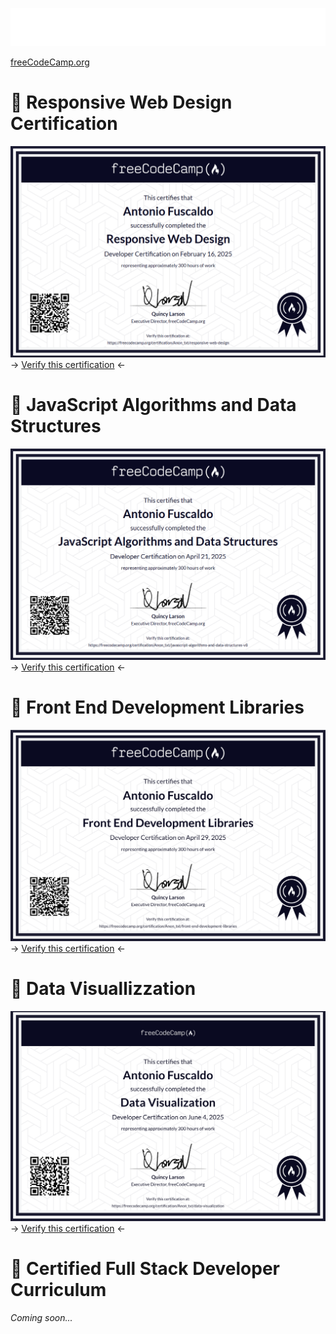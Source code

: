 ![freeCodeCamp](img/fcc_primary_large.png)

<a href="https://www.freecodecamp.org/">freeCodeCamp.org</a>

<h1>🔵 Responsive Web Design Certification</h1>

<img src="img/certification/responsive-web-design-certification.png" alt="freecodecamp responsive web design certification">
<figcaption>-> <a href="https://www.freecodecamp.org/certification/Anon_txt/responsive-web-design">Verify this certification</a> <-</figcaption>

<h1>🔵 JavaScript Algorithms and Data Structures</h1>

<img src="img/certification/javaScript-algorithms-and-data-structures-certification.png" alt="freecodecamp responsive web design certification">
<figcaption>-> <a href="https://www.freecodecamp.org/certification/Anon_txt/javascript-algorithms-and-data-structures-v8">Verify this certification</a> <-</figcaption>

<h1>🔵 Front End Development Libraries</h1>

<img src="img/certification/front-end-development-libraries-certification.png" alt="freecodecamp responsive web design certification">
<figcaption>-> <a href="https://www.freecodecamp.org/certification/Anon_txt/front-end-development-libraries">Verify this certification</a> <-</figcaption>

<h1>🔵 Data Visuallizzation</h1>

<img src="img/certification/data-visualization-certification.png" alt="freecodecamp responsive web design certification">
<figcaption>-> <a href="https://www.freecodecamp.org/certification/Anon_txt/data-visualization">Verify this certification</a> <-</figcaption>

<h1>🔵 Certified Full Stack Developer Curriculum</h1>

<p><i>Coming soon...</i></p>
